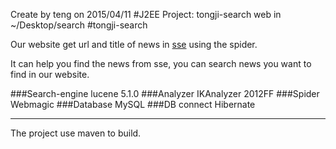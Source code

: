 
Create by teng on 2015/04/11
#J2EE Project: tongji-search
web in ~/Desktop/search
#tongji-search
<p>Our website get url and title of news in <a href="http://sse.tongji.edu.cn">sse</a> using the spider.</p>
<p>It can help you find the news from sse, you can search news you want to find in our website.</p>
###Search-engine
lucene 5.1.0
###Analyzer
IKAnalyzer 2012FF
###Spider
Webmagic
###Database
MySQL
###DB connect
Hibernate
<hr>
The project use maven to build.
